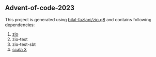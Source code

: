 ## Advent-of-code-2023

This project is generated using [bilal-fazlani/zio.g8](https://github.com/bilal-fazlani/zio.g8) and contains following dependencies:

1. [zio](https://zio.dev)
2. zio-test
3. zio-test-sbt
4. [scala 3](https://dotty.epfl.ch)